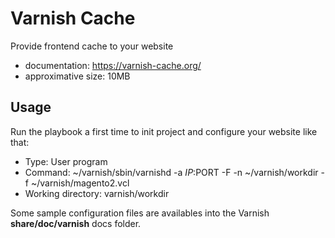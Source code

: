 # Varnish Cache

Provide frontend cache to your website

* documentation: https://varnish-cache.org/
* approximative size: 10MB

## Usage

Run the playbook a first time to init project and configure your website like that:

* Type: User program
* Command: ~/varnish/sbin/varnishd -a $IP:$PORT -F -n ~/varnish/workdir -f ~/varnish/magento2.vcl
* Working directory: varnish/workdir

Some sample configuration files are availables into the Varnish **share/doc/varnish** docs folder.
